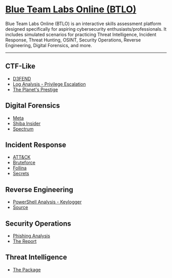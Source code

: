 # [Blue Team Labs Online (BTLO)](https://blueteamlabs.online/)

Blue Team Labs Online (BTLO) is an interactive skills assessment platform designed specifically for aspiring cybersecurity enthusiasts/professionals. It includes simulated scenarios for practicing Threat Intelligence, Incident Response, Threat Hunting, OSINT, Security Operations, Reverse Engineering, Digital Forensics, and more. 

---
## CTF-Like
- <a href="https://github.com/mmhgwyjs/btlo/blob/main/CTF-Like/D3FEND.md">D3FEND</a>
- <a href="https://github.com/mmhgwyjs/btlo/blob/main/CTF-Like/Log%20Analysis%20-%20Privilege%20Escalation.md">Log Analysis - Privilege Escalation</a>
- <a href="https://github.com/mmhgwyjs/btlo/blob/main/CTF-Like/The%20Planet's%20Prestige.md">The Planet's Prestige</a>

## Digital Forensics
- <a href="https://github.com/mmhgwyjs/btlo/blob/main/Digital%20Forensics/Meta.md">Meta</a>
- <a href="https://github.com/mmhgwyjs/btlo/blob/main/Digital%20Forensics/Shiba%20Insider.md">Shiba Insider</a>
- <a href="https://github.com/mmhgwyjs/btlo/blob/main/Digital%20Forensics/Spectrum.md">Spectrum</a>

## Incident Response
- <a href="https://github.com/mmhgwyjs/btlo/blob/main/Incident%20Response/ATT&CK.md">ATT&CK</a>
- <a href="https://github.com/mmhgwyjs/btlo/blob/main/Incident%20Response/Bruteforce.md">Bruteforce</a>
- <a href="https://github.com/mmhgwyjs/btlo/blob/main/Incident%20Response/Follina.md">Follina</a>
- <a href="https://github.com/mmhgwyjs/btlo/blob/main/Incident%20Response/Secrets.md">Secrets</a>

## Reverse Engineering
- <a href="https://github.com/mmhgwyjs/btlo/blob/main/Reverse%20Engineering/PowerShell%20Analysis%20-%20Keylogger.md">PowerShell Analysis - Keylogger</a>
- <a href="https://github.com/mmhgwyjs/btlo/blob/main/Reverse%20Engineering/Source.md">Source</a>


## Security Operations
- <a href="https://github.com/mmhgwyjs/btlo/blob/main/Security%20Operations/Phishing%20Analysis.md">Phishing Analysis</a>
- <a href="https://github.com/mmhgwyjs/btlo/blob/main/Security%20Operations/The%20Report.md">The Report</a>

## Threat Intelligence
- <a href="https://github.com/mmhgwyjs/btlo/blob/main/Threat%20Intelligence/The%20Package.md">The Package</a>
